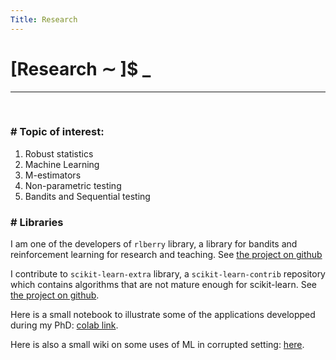 ```yaml
---
Title: Research
---
```


# [Research ∼ ]$ _

---
&nbsp;

### \# Topic of interest:
1. Robust statistics
2. Machine Learning
3. M-estimators
4. Non-parametric testing
5. Bandits and Sequential testing

### \# Libraries

I am one of the developers of `rlberry` library, a library for bandits and reinforcement learning for research and teaching. See [the project on github](https://github.com/rlberry-py/rlberry)

I contribute to `scikit-learn-extra` library, a `scikit-learn-contrib` repository which contains algorithms that are not mature enough for scikit-learn. See [the project on github](https://github.com/scikit-learn-contrib/scikit-learn-extra).

Here is a small notebook to illustrate some of the applications developped during my PhD: [colab link](https://colab.research.google.com/drive/1yyGCgmif1EXBNLBgM0DaZvPLyHuJW8zf?usp=sharing).

Here is also a small wiki on some uses of ML in corrupted setting:  <a href="/assets/corrupted_wiki.html" target="_blank">here</a>.
